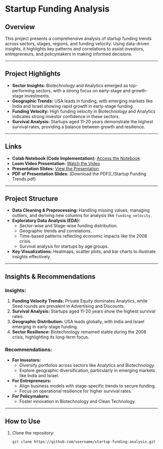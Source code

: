 # **Startup Funding Analysis**

## **Overview**  
This project presents a comprehensive analysis of startup funding trends across sectors, stages, regions, and funding velocity. Using data-driven insights, it highlights key patterns and correlations to assist investors, entrepreneurs, and policymakers in making informed decisions.

---

## **Project Highlights**  
- **Sector Insights:** Biotechnology and Analytics emerged as top-performing sectors, with a strong focus on early-stage and growth-stage investments.  
- **Geographic Trends:** USA leads in funding, with emerging markets like India and Israel showing rapid growth in early-stage funding.  
- **Funding Velocity:** High funding velocity in Biotechnology and Analytics indicates strong investor confidence in these sectors.  
- **Survival Analysis:** Startups aged 11-20 years demonstrate the highest survival rates, providing a balance between growth and resilience.

---

## **Links**  

- **Colab Notebook (Code Implementation):** [Access the Notebook](https://colab.research.google.com/drive/1JqSeJy0Ektg1VZXjzdCl5YTYQz-KrcoM?usp=sharing)  
- **Loom Video Presentation:** [Watch the Video](https://www.loom.com/share/2ff663a8c608432cab561911b5aa251f)  
- **Presentation Slides:** [View the Presentation](https://www.canva.com/design/DAGXXVgWOtE/1gpFHSw5SfgUpzJzHGwS7w/edit?utm_content=DAGXXVgWOtE&utm_campaign=designshare&utm_medium=link2&utm_source=sharebutton)  
- **PDF of Presentation Slides:** [Download the PDF](./Startup Funding Trends.pdf)  

---

## **Project Structure**  

- **Data Cleaning & Preprocessing:** Handling missing values, managing outliers, and deriving new columns for analysis like `funding_velocity`.  
- **Exploratory Data Analysis (EDA):**  
  - Sector-wise and Stage-wise funding distribution.  
  - Geographic trends and correlations.  
  - Time-based patterns reflecting economic impacts like the 2008 crisis.  
  - Survival analysis for startups by age groups.  
- **Key Visualizations:** Heatmaps, scatter plots, and bar charts to illustrate insights effectively.  

---

## **Insights & Recommendations**  

### **Insights:**  
1. **Funding Velocity Trends:** Private Equity dominates Analytics, while Seed rounds are prevalent in Advertising and Discounts.  
2. **Survival Analysis:** Startups aged 11-20 years show the highest survival rates.  
3. **Geographic Distribution:** USA leads globally, with India and Israel emerging in early-stage funding.  
4. **Sector Resilience:** Biotechnology remained stable during the 2008 crisis, highlighting its long-term focus.  

### **Recommendations:**  
- **For Investors:**  
  - Diversify portfolios across sectors like Analytics and Biotechnology.  
  - Explore geographic diversification, particularly in emerging markets like India and Israel.  
- **For Entrepreneurs:**  
  - Align business models with stage-specific trends to secure funding.  
  - Focus on operational resilience for higher survival rates.  
- **For Policymakers:**  
  - Foster innovation in Biotechnology and Clean Technology.  

---

## **How to Use**  

1. Clone the repository:  
   ```bash
   git clone https://github.com/username/startup-funding-analysis.git
